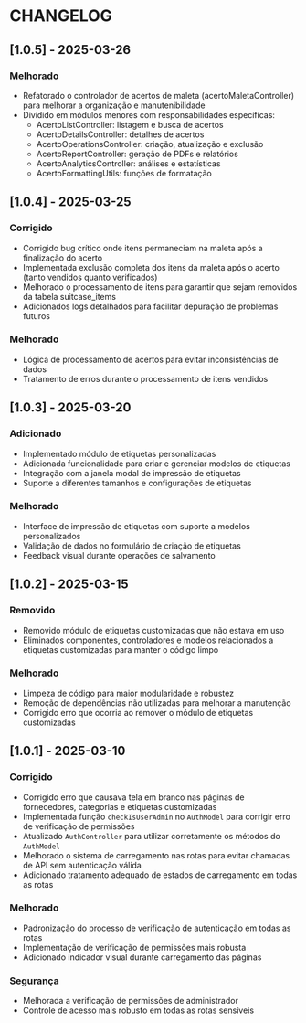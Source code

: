 
# CHANGELOG

## [1.0.5] - 2025-03-26

### Melhorado
- Refatorado o controlador de acertos de maleta (acertoMaletaController) para melhorar a organização e manutenibilidade
- Dividido em módulos menores com responsabilidades específicas:
  - AcertoListController: listagem e busca de acertos
  - AcertoDetailsController: detalhes de acertos
  - AcertoOperationsController: criação, atualização e exclusão
  - AcertoReportController: geração de PDFs e relatórios
  - AcertoAnalyticsController: análises e estatísticas
  - AcertoFormattingUtils: funções de formatação

## [1.0.4] - 2025-03-25

### Corrigido
- Corrigido bug crítico onde itens permaneciam na maleta após a finalização do acerto
- Implementada exclusão completa dos itens da maleta após o acerto (tanto vendidos quanto verificados)
- Melhorado o processamento de itens para garantir que sejam removidos da tabela suitcase_items
- Adicionados logs detalhados para facilitar depuração de problemas futuros

### Melhorado
- Lógica de processamento de acertos para evitar inconsistências de dados
- Tratamento de erros durante o processamento de itens vendidos

## [1.0.3] - 2025-03-20

### Adicionado
- Implementado módulo de etiquetas personalizadas
- Adicionada funcionalidade para criar e gerenciar modelos de etiquetas
- Integração com a janela modal de impressão de etiquetas
- Suporte a diferentes tamanhos e configurações de etiquetas

### Melhorado
- Interface de impressão de etiquetas com suporte a modelos personalizados
- Validação de dados no formulário de criação de etiquetas
- Feedback visual durante operações de salvamento

## [1.0.2] - 2025-03-15

### Removido
- Removido módulo de etiquetas customizadas que não estava em uso
- Eliminados componentes, controladores e modelos relacionados a etiquetas customizadas para manter o código limpo

### Melhorado
- Limpeza de código para maior modularidade e robustez
- Remoção de dependências não utilizadas para melhorar a manutenção
- Corrigido erro que ocorria ao remover o módulo de etiquetas customizadas

## [1.0.1] - 2025-03-10

### Corrigido
- Corrigido erro que causava tela em branco nas páginas de fornecedores, categorias e etiquetas customizadas
- Implementada função `checkIsUserAdmin` no `AuthModel` para corrigir erro de verificação de permissões
- Atualizado `AuthController` para utilizar corretamente os métodos do `AuthModel`
- Melhorado o sistema de carregamento nas rotas para evitar chamadas de API sem autenticação válida
- Adicionado tratamento adequado de estados de carregamento em todas as rotas

### Melhorado
- Padronização do processo de verificação de autenticação em todas as rotas
- Implementação de verificação de permissões mais robusta
- Adicionado indicador visual durante carregamento das páginas

### Segurança
- Melhorada a verificação de permissões de administrador
- Controle de acesso mais robusto em todas as rotas sensíveis
